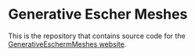 # Generative Escher Meshes

This is the repository that contains source code for the [GenerativeEschermMeshes website](https://generativeeschermeshes.github.io).

